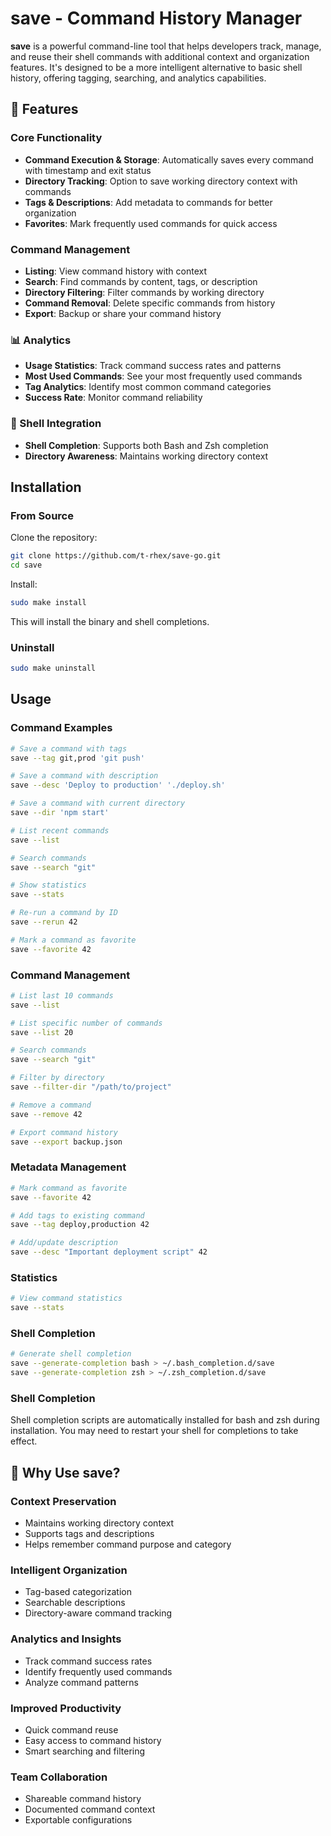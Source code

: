 # save - Command History Manager

**save** is a powerful command-line tool that helps developers track, manage, and reuse their shell commands with additional context and organization features. It's designed to be a more intelligent alternative to basic shell history, offering tagging, searching, and analytics capabilities.

## 🚀 Features

### Core Functionality

- **Command Execution & Storage**: Automatically saves every command with timestamp and exit status
- **Directory Tracking**: Option to save working directory context with commands
- **Tags & Descriptions**: Add metadata to commands for better organization
- **Favorites**: Mark frequently used commands for quick access

### Command Management

- **Listing**: View command history with context
- **Search**: Find commands by content, tags, or description
- **Directory Filtering**: Filter commands by working directory
- **Command Removal**: Delete specific commands from history
- **Export**: Backup or share your command history

### 📊 Analytics

- **Usage Statistics**: Track command success rates and patterns
- **Most Used Commands**: See your most frequently used commands
- **Tag Analytics**: Identify most common command categories
- **Success Rate**: Monitor command reliability

### 🐚 Shell Integration

- **Shell Completion**: Supports both Bash and Zsh completion
- **Directory Awareness**: Maintains working directory context

## Installation

### From Source

Clone the repository:

```bash
git clone https://github.com/t-rhex/save-go.git
cd save
```

Install:

```bash
sudo make install
```

This will install the binary and shell completions.

### Uninstall

```bash
sudo make uninstall
```

## Usage

### Command Examples

```bash
# Save a command with tags
save --tag git,prod 'git push'

# Save a command with description
save --desc 'Deploy to production' './deploy.sh'

# Save a command with current directory
save --dir 'npm start'

# List recent commands
save --list

# Search commands
save --search "git"

# Show statistics
save --stats

# Re-run a command by ID
save --rerun 42

# Mark a command as favorite
save --favorite 42
```

### Command Management

```bash
# List last 10 commands
save --list

# List specific number of commands
save --list 20

# Search commands
save --search "git"

# Filter by directory
save --filter-dir "/path/to/project"

# Remove a command
save --remove 42

# Export command history
save --export backup.json
```

### Metadata Management

```bash
# Mark command as favorite
save --favorite 42

# Add tags to existing command
save --tag deploy,production 42

# Add/update description
save --desc "Important deployment script" 42
```

### Statistics

```bash
# View command statistics
save --stats
```

### Shell Completion

```bash
# Generate shell completion
save --generate-completion bash > ~/.bash_completion.d/save
save --generate-completion zsh > ~/.zsh_completion.d/save
```

### Shell Completion

Shell completion scripts are automatically installed for bash and zsh during installation. You may need to restart your shell for completions to take effect.

## 🤔 Why Use save?

### Context Preservation

- Maintains working directory context
- Supports tags and descriptions
- Helps remember command purpose and category

### Intelligent Organization

- Tag-based categorization
- Searchable descriptions
- Directory-aware command tracking

### Analytics and Insights

- Track command success rates
- Identify frequently used commands
- Analyze command patterns

### Improved Productivity

- Quick command reuse
- Easy access to command history
- Smart searching and filtering

### Team Collaboration

- Shareable command history
- Documented command context
- Exportable configurations
